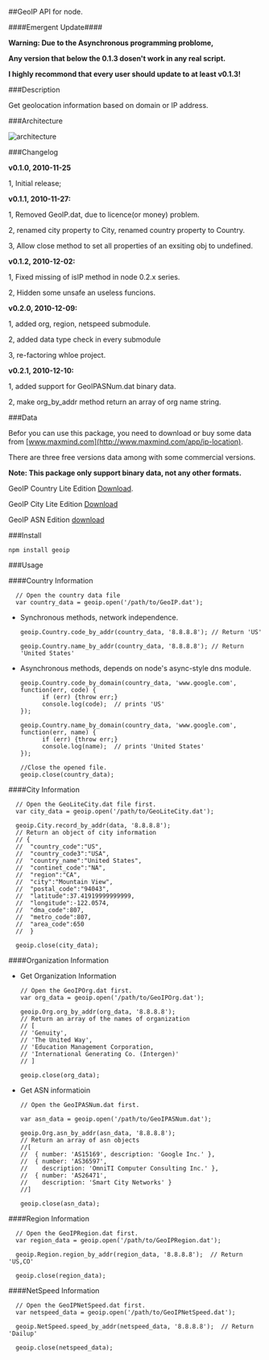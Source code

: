 ##GeoIP API for node.

####Emergent Update####

__Warning: Due to the Asynchronous programming problome,__

__Any version that below the 0.1.3 dosen't work in any real script.__

__I highly recommond that every user should update to at least v0.1.3!__

###Description

Get geolocation information based on domain or IP address.

###Architecture

![architecture](https://github.com/kuno/GeoIP/raw/master/misc/architecture.png)

###Changelog

__v0.1.0, 2010-11-25__

1, Initial release;

__v0.1.1, 2010-11-27:__

1, Removed GeoIP.dat, due to licence(or money) problem.

2, renamed city property to City, renamed country property to Country.

3, Allow close method to set all properties of an exsiting obj to undefined.

__v0.1.2, 2010-12-02:__

1, Fixed missing of isIP method in node 0.2.x series.

2, Hidden some unsafe an useless funcions.  

__v0.2.0, 2010-12-09:__

1, added org, region, netspeed submodule.

2, added data type check in every submodule

3, re-factoring whloe project.

__v0.2.1, 2010-12-10:__

1, added support for GeoIPASNum.dat binary data.

2, make org_by_addr method return an array of org name string.

###Data

Befor you can use this package, you need to download or buy some data from [www.maxmind.com](http://www.maxmind.com/app/ip-location).

There are three free versions data among with some commercial versions.

__Note: This package only support binary data, not any other formats.__

GeoIP Country Lite Edition [Download](http://geolite.maxmind.com/download/geoip/database/GeoLiteCountry/GeoIP.dat.gz).

GeoIP City Lite Edition [Download](http://geolite.maxmind.com/download/geoip/database/GeoLiteCity.dat.gz)

GeoIP ASN Edition [download](http://geolite.maxmind.com/download/geoip/database/asnum/GeoIPASNum.dat.gz)


###Install

    npm install geoip

###Usage

####Country Information

      // Open the country data file
      var country_data = geoip.open('/path/to/GeoIP.dat');

* Synchronous methods, network independence.

      geoip.Country.code_by_addr(country_data, '8.8.8.8'); // Return 'US'

      geoip.Country.name_by_addr(country_data, '8.8.8.8'); // Return  'United States'

* Asynchronous methods, depends on node's async-style dns module.

      geoip.Country.code_by_domain(country_data, 'www.google.com', function(err, code) {
            if (err) {throw err;}
            console.log(code);  // prints 'US'
      });

      geoip.Country.name_by_domain(country_data, 'www.google.com', function(err, name) {
            if (err) {throw err;}
            console.log(name);  // prints 'United States'
      });

      //Close the opened file.
      geoip.close(country_data);

####City Information

      // Open the GeoLiteCity.dat file first.
      var city_data = geoip.open('/path/to/GeoLiteCity.dat');

      geoip.City.record_by_addr(data, '8.8.8.8');
      // Return an object of city information
      // {
      //  "country_code":"US",
      //  "country_code3":"USA",
      //  "country_name":"United States",
      //  "continet_code":"NA",
      //  "region":"CA",
      //  "city":"Mountain View",
      //  "postal_code":"94043",
      //  "latitude":37.41919999999999,
      //  "longitude":-122.0574,
      //  "dma_code":807,
      //  "metro_code":807,
      //  "area_code":650
      //  }    

      geoip.close(city_data);

####Organization Information

* Get Organization Information

      // Open the GeoIPOrg.dat first.
      var org_data = geoip.open('/path/to/GeoIPOrg.dat');

      geoip.Org.org_by_addr(org_data, '8.8.8.8');
      // Return an array of the names of organization
      // [
      // 'Genuity',
      // 'The United Way',
      // 'Education Management Corporation,
      // 'International Generating Co. (Intergen)'
      // ]    

      geoip.close(org_data);

* Get ASN informatioin

      // Open the GeoIPASNum.dat first.

      var asn_data = geoip.open('/path/to/GeoIPASNum.dat');

      geoip.Org.asn_by_addr(asn_data, '8.8.8.8');
      // Return an array of asn objects
      //[ 
      //  { number: 'AS15169', description: 'Google Inc.' },
      //  { number: 'AS36597',
      //    description: 'OmniTI Computer Consulting Inc.' },
      //  { number: 'AS26471',
      //    description: 'Smart City Networks' } 
      //]

      geoip.close(asn_data);

      
####Region Information

      // Open the GeoIPRegion.dat first.
      var region_data = geoip.open('/path/to/GeoIPRegion.dat');

      geoip.Region.region_by_addr(region_data, '8.8.8.8');  // Return 'US,CO'

      geoip.close(region_data);


####NetSpeed Information

      // Open the GeoIPNetSpeed.dat first.
      var netspeed_data = geoip.open('/path/to/GeoIPNetSpeed.dat');

      geoip.NetSpeed.speed_by_addr(netspeed_data, '8.8.8.8');  // Return 'Dailup'

      geoip.close(netspeed_data);
